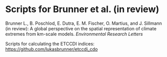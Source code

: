 # Scripts for Brunner et al. (in review)

Brunner L., B. Poschlod, E. Dutra, E. M. Fischer, O. Martius, and J. Sillmann (in review): A global perspective on the spatial representation of climate extremes from km-scale models. _Environmental Research Letters_ 

Scripts for calculating the ETCCDI indices: https://github.com/lukasbrunner/etccdi_cdo
